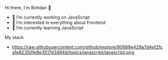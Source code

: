 Hi there, I'm Bohdan 👋
- 🔭 I’m currently working on JavaScript
- 👀 I’m interested in everything about Frontend
- 🌱 I’m currently learning JavaScript

 My stack
 - https://raw.githubusercontent.com/github/explore/80688e429a7d4ef2fca1e82350fe8e3517d3494d/topics/javascript/javascript.png
